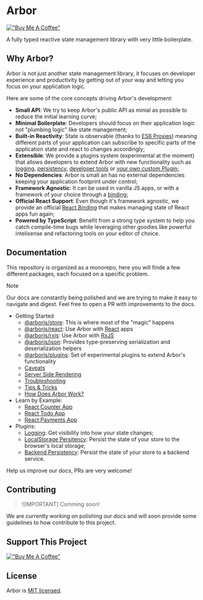 # Arbor

[!["Buy Me A Coffee"](https://www.buymeacoffee.com/assets/img/custom_images/orange_img.png)](https://www.buymeacoffee.com/drborges)

A fully typed reactive state management library with very little boilerplate.

## Why Arbor?

Arbor is not just another state management library, it focuses on developer experience and productivity by getting out of your way and letting you focus on your application logic.

Here are some of the core concepts driving Arbor's development:

- **Small API**: We try to keep Arbor's public API as minial as possible to reduce the initial learning curve;
- **Minimal Boilerplate**: Developers should focus on their application logic not "plumbing logic" like state management;
- **Built-in Reactivity**: State is observable (thanks to [ES6 Proxies](https://developer.mozilla.org/en-US/docs/Web/JavaScript/Reference/Global_Objects/Proxy)) meaning different parts of your application can subscribe to specific parts of the application state and react to changes accordingly;
- **Extensible**: We provide a plugins system (experimental at the moment) that allows developers to extend Arbor with new functionality such as [logging](packages/arbor-plugins/docs/Logger.md), [persistency](packages/arbor-plugins/docs/Storage.md), [developer tools](packages/arbor-plugins/docs/DevTools.md) or [your own custom Plugin](packages/arbor-store/docs/CustomPlugins.md);
- **No Dependencies**: Arbor is small an has no external dependencies keeping your application footprint under control;
- **Framework Agnostic**: It can be used in vanilla JS apps, or with a framework of your choice through a [binding](packages/arbor-store/docs/Bindings.md);
- **Official React Support**: Even though it's framework agnostic, we provide an official [React Binding](packages/arbor-react#arbor-react-binding) that makes managing state of React apps fun again;
- **Powered by TypeScript**: Benefit from a strong type system to help you catch compile-time bugs while leveraging other goodies like powerful intelisense and refactoring tools on your editor of choice.

## Documentation

This repository is organized as a monorepo, here you will finde a few different packages, each focused on a specific problem.

> [!NOTE]
> Our docs are constantly being polished and we are trying to make it easy to navigate and digest. Feel free to open a PR with improvements to the docs.

- Getting Started
  - [@arborjs/store](packages/arbor-store#arbor-store): This is where most of the "magic" happens
  - [@arborjs/react](packages/arbor-react#arbor-react-binding): Use Arbor with [React](https://react.dev/) apps
  - [@arborjs/rxjs](packages/arbor-rxjs#arbor-rxjs-binding): Use Arbor with [RxJS](https://rxjs.dev/)
  - [@arborjs/json](packages/arbor-json#arborjsjson): Provides type-preserving serialization and deserialization helpers
  - [@arborjs/plugins](packages/arbor-plugins#arbor-plugins): Set of experimental plugins to extend Arbor's functionality
  - [Caveats](packages/arbor-store/docs/Caveats.md)
  - [Server Side Rendering](packages/arbor-store/docs/Ssr.md)
  - [Troubleshooting](packages/arbor-store/docs/Troubleshooting.md)
  - [Tips & Tricks](docs/TipsAndTricks.md)
  - [How Does Arbor Work?](packages/arbor-store/docs/HowDoesArborWork.md)
- Learn by Example:
  - [React Counter App](https://codesandbox.io/p/sandbox/counter-app-yj26xb)
  - [React Todo App](https://codesandbox.io/p/sandbox/base-todo-app-pzgld3)
  - [React Payments App](https://codesandbox.io/p/sandbox/payments-app-nvtcrm)
- Plugins:
  - [Logging](): Get visibility into how your state changes;
  - [LocalStorage Persitency](): Persist the state of your store to the browser's local storage;
  - [Backend Persistency](): Persist the state of your store to a backend service.

Help us improve our docs, PRs are very welcome!

## Contributing

> ![IMPORTANT]
> Comming soon!

We are currently working on polishing our docs and will soon provide some guidelines to how contribute to this project.

## Support This Project

[!["Buy Me A Coffee"](https://www.buymeacoffee.com/assets/img/custom_images/orange_img.png)](https://www.buymeacoffee.com/drborges)

## License

Arbor is [MIT licensed](./LICENSE.md).
